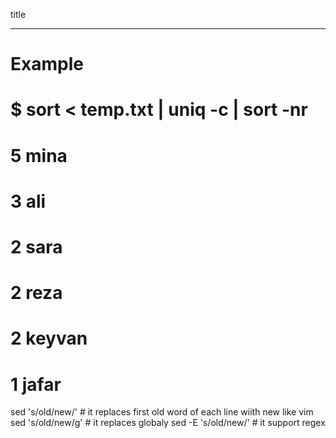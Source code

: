 

title
___________________________________________________________

# Example
# $ sort < temp.txt | uniq -c | sort -nr
#  5 mina
#  3 ali
#  2 sara
#  2 reza
#  2 keyvan
#  1 jafar

sed 's/old/new/'    # it replaces first old word of each line wiith new like vim 
sed 's/old/new/g'   # it replaces globaly
sed -E 's/old/new/' # it support regex
